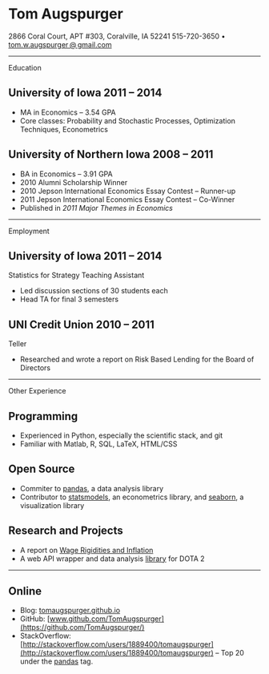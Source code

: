 Tom Augspurger
==============

2866 Coral Court, APT #303, Coralville, IA 52241
 515-720-3650 •
[tom.w.augspurger @ gmail.com](mailto:tom.w.augspurger@gmail.com)

* * * * *

Education

University of Iowa 2011 – 2014
------------------------------

-   MA in Economics – 3.54 GPA
-   Core classes: Probability and Stochastic Processes, Optimization
    Techniques, Econometrics

University of Northern Iowa 2008 – 2011
---------------------------------------

-   BA in Economics – 3.91 GPA
-   2010 Alumni Scholarship Winner
-   2010 Jepson International Economics Essay Contest – Runner-up
-   2011 Jepson International Economics Essay Contest – Co-Winner
-   Published in *2011 Major Themes in Economics*

* * * * *

Employment

University of Iowa 2011 – 2014
------------------------------

Statistics for Strategy Teaching Assistant

-   Led discussion sections of 30 students each
-   Head TA for final 3 semesters

UNI Credit Union 2010 – 2011
----------------------------

Teller

-   Researched and wrote a report on Risk Based Lending for the Board of
    Directors

* * * * *

Other Experience

Programming
-----------

-   Experienced in Python, especially the scientific stack, and git
-   Familiar with Matlab, R, SQL, LaTeX, HTML/CSS

Open Source
-----------

-   Commiter to [pandas](https://github.com/pydata/pandas/), a data
    analysis library
-   Contributor to [statsmodels](http://statsmodels.sourceforge.net), an
    econometrics library, and
    [seaborn](https://github.com/mwaskom/seaborn/), a visualization
    library

Research and Projects
---------------------

-   A report on [Wage Rigidities and
    Inflation](https://www.dropbox.com/s/0h1pr31aoh2rvh4/inflation_and_welfare.pdf)
-   A web API wrapper and data analysis
    [library](https://github.com/TomAugspurger/dota) for DOTA 2

* * * * *

Online
------

-   Blog: [tomaugspurger.github.io](http://tomaugspurger.github.io)
-   GitHub:
    [www.github.com/TomAugspurger](https://github.com/TomAugspurger/)
-   StackOverflow:
    [http://stackoverflow.com/users/1889400/tomaugspurger](http://stackoverflow.com/users/1889400/tomaugspurger)
    – Top 20 under the [pandas](https://github.com/pydata/pandas/) tag.

